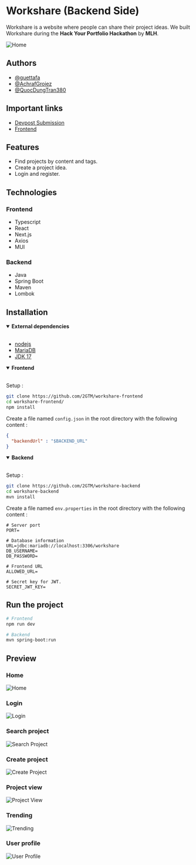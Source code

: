 # Workshare (Backend Side)

Workshare is a website where people can share their project ideas. We built Workshare during the **Hack Your Portfolio Hackathon** by **MLH**.

![Home](https://raw.githubusercontent.com/2GTM/workshare-backend/refs/heads/dev/src/main/resources/readme/home_preview.png)

## Authors

- [@guettafa](https://www.github.com/guettafa)
- [@AchrafGroiez](https://github.com/AchrafGroiez)
- [@QuocDungTran380](https://github.com/QuocDungTran380)

## Important links

- [Devpost Submission](https://devpost.com/software/workshare-eyut9d)
- [Frontend](https://github.com/2GTM/workshare-frontend)

## Features

- Find projects by content and tags.
- Create a project idea.
- Login and register.

## Technologies

### Frontend

- Typescript
- React
- Next.js
- Axios
- MUI

### Backend

- Java
- Spring Boot
- Maven
- Lombok

## Installation
<!-- Dependencies -->
<details open><summary><b>External dependencies</b></summary>
<br />

- [nodejs](https://nodejs.org/en/download/prebuilt-installer)
- [MariaDB](https://mariadb.org/download/)
- [JDK 17](https://www.oracle.com/ca-en/java/technologies/downloads/#java17)

</details>

<!-- Frontend section -->
<details open><summary><b>Frontend</b></summary>
<br />

Setup :

```sh
git clone https://github.com/2GTM/workshare-frontend
cd workshare-frontend/
npm install
```

Create a file named `config.json` in the root directory with the following content :

```json
{
  "backendUrl" : "$BACKEND_URL"
}
```

</details>

<!-- Backend section -->
<details open><summary><b>Backend</b></summary>
<br />

Setup :

```sh
git clone https://github.com/2GTM/workshare-backend
cd workshare-backend
mvn install
```

Create a file named `env.properties` in the root directory with the following content :

```properties
# Server port
PORT=

# Database information
URL=jdbc:mariadb://localhost:3306/workshare
DB_USERNAME=
DB_PASSWORD=

# Frontend URL
ALLOWED_URL=

# Secret key for JWT.
SECRET_JWT_KEY=
```

</details>

## Run the project

```sh
# Frontend
npm run dev

# Backend
mvn spring-boot:run
```

## Preview

### Home

![Home](https://raw.githubusercontent.com/2GTM/workshare-backend/refs/heads/dev/src/main/resources/readme/home.png)

### Login

![Login](https://raw.githubusercontent.com/2GTM/workshare-backend/refs/heads/dev/src/main/resources/readme/login.png)

### Search project

![Search Project](https://raw.githubusercontent.com/2GTM/workshare-backend/refs/heads/dev/src/main/resources/readme/find_a_project.png)

### Create project

![Create Project](https://raw.githubusercontent.com/2GTM/workshare-backend/refs/heads/dev/src/main/resources/readme/create_project.png)

### Project view

![Project View](https://raw.githubusercontent.com/2GTM/workshare-backend/refs/heads/dev/src/main/resources/readme/project_%5Bid%5D.png)

### Trending

![Trending](https://raw.githubusercontent.com/2GTM/workshare-backend/refs/heads/dev/src/main/resources/readme/trending.png)

### User profile

![User Profile](https://raw.githubusercontent.com/2GTM/workshare-backend/refs/heads/dev/src/main/resources/readme/user_profil.png)
